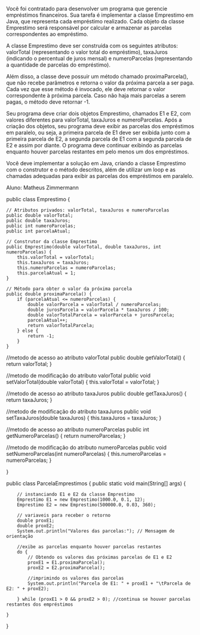 Você foi contratado para desenvolver um programa que gerencie empréstimos financeiros. Sua tarefa é implementar a classe Emprestimo em Java, que representa cada empréstimo realizado. Cada objeto da classe Emprestimo será responsável por calcular e armazenar as parcelas correspondentes ao empréstimo.

A classe Emprestimo deve ser construída com os seguintes atributos: valorTotal (representando o valor total do empréstimo), taxaJuros (indicando o percentual de juros mensal) e numeroParcelas (representando a quantidade de parcelas do empréstimo).

Além disso, a classe deve possuir um método chamado proximaParcela(), que não recebe parâmetros e retorna o valor da próxima parcela a ser paga. Cada vez que esse método é invocado, ele deve retornar o valor correspondente à próxima parcela. Caso não haja mais parcelas a serem pagas, o método deve retornar -1.

Seu programa deve criar dois objetos Emprestimo, chamados E1 e E2, com valores diferentes para valorTotal, taxaJuros e numeroParcelas. Após a criação dos objetos, seu programa deve exibir as parcelas dos empréstimos em paralelo, ou seja, a primeira parcela de E1 deve ser exibida junto com a primeira parcela de E2, a segunda parcela de E1 com a segunda parcela de E2 e assim por diante. O programa deve continuar exibindo as parcelas enquanto houver parcelas restantes em pelo menos um dos empréstimos.

Você deve implementar a solução em Java, criando a classe Emprestimo com o construtor e o método descritos, além de utilizar um loop e as chamadas adequadas para exibir as parcelas dos empréstimos em paralelo.

Aluno: Matheus Zimmermann


public class Emprestimo { 
    
    // Atributos privados: valorTotal, taxaJuros e numeroParcelas
    public double valorTotal;
    public double taxaJuros;
    public int numeroParcelas;
    public int parcelaAtual;
    
    // Construtor da classe Emprestimo
    public Emprestimo(double valorTotal, double taxaJuros, int numeroParcelas) {
        this.valorTotal = valorTotal;
        this.taxaJuros = taxaJuros;
        this.numeroParcelas = numeroParcelas;
        this.parcelaAtual = 1;
    }
    
    // Método para obter o valor da próxima parcela
    public double proximaParcela() {
        if (parcelaAtual <= numeroParcelas) {
            double valorParcela = valorTotal / numeroParcelas;
            double jurosParcela = valorParcela * taxaJuros / 100;
            double valorTotalParcela = valorParcela + jurosParcela;
            parcelaAtual++;
            return valorTotalParcela;
        } else {
            return -1;
        }
    }

   //metodo de acesso ao atributo valorTotal
public double getValorTotal() {
    return valorTotal;
}

//metodo de modificação do atributo valorTotal
public void setValorTotal(double valorTotal) {
    this.valorTotal = valorTotal;
}

//metodo de acesso ao atributo taxaJuros
public double getTaxaJuros() {
    return taxaJuros;
}

//metodo de modificação do atributo taxaJuros
public void setTaxaJuros(double taxaJuros) {
    this.taxaJuros = taxaJuros;
}

//metodo de acesso ao atributo numeroParcelas
public int getNumeroParcelas() {
    return numeroParcelas;
}

//metodo de modificação do atributo numeroParcelas
public void setNumeroParcelas(int numeroParcelas) {
    this.numeroParcelas = numeroParcelas;
}

}



public class ParcelaEmprestimos {
    public static void main(String[] args) {

        // instanciando E1 e E2 da classe Emprestimo
        Emprestimo E1 = new Emprestimo(1000.0, 0.1, 12);
        Emprestimo E2 = new Emprestimo(500000.0, 0.03, 360);

        // variaveis para receber o retorno
        double proxE1;
        double proxE2; 
        System.out.println("Valores das parcelas:"); // Mensagem de orientação

        //exibe as parcelas enquanto houver parcelas restantes 
        do {
            // Obtendo os valores das próximas parcelas de E1 e E2
            proxE1 = E1.proximaParcela();
            proxE2 = E2.proximaParcela();

            //imprimindo os valores das parcelas
            System.out.println("Parcela de E1: " + proxE1 + "\tParcela de E2: " + proxE2);

        } while (proxE1 > 0 && proxE2 > 0); //continua se houver parcelas restantes dos empréstimos

    } 
} 


